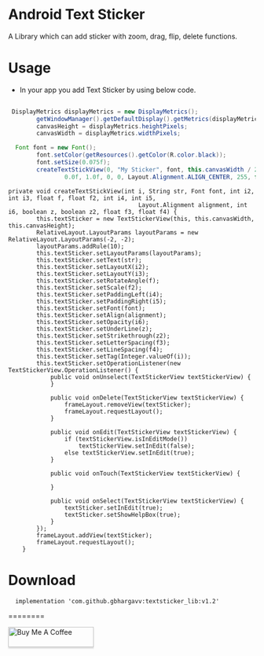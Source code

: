 
Android Text Sticker
===========================

A Library which can add sticker with zoom, drag, flip, delete functions.

Usage
=====
* In your app you add Text Sticker by using below code.
```java
 
 DisplayMetrics displayMetrics = new DisplayMetrics();
        getWindowManager().getDefaultDisplay().getMetrics(displayMetrics);
        canvasHeight = displayMetrics.heightPixels;
        canvasWidth = displayMetrics.widthPixels;

  Font font = new Font();
        font.setColor(getResources().getColor(R.color.black));
        font.setSize(0.075f);
        createTextStickView(0, "My Sticker", font, this.canvasWidth / 2, this.canvasHeight / 2,
                0.0f, 1.0f, 0, 0, Layout.Alignment.ALIGN_CENTER, 255, false, false, 0.0f, 10.0f);
```
```
private void createTextStickView(int i, String str, Font font, int i2, int i3, float f, float f2, int i4, int i5,
                                     Layout.Alignment alignment, int i6, boolean z, boolean z2, float f3, float f4) {
        this.textSticker = new TextStickerView(this, this.canvasWidth, this.canvasHeight);
        RelativeLayout.LayoutParams layoutParams = new RelativeLayout.LayoutParams(-2, -2);
        layoutParams.addRule(10);
        this.textSticker.setLayoutParams(layoutParams);
        this.textSticker.setText(str);
        this.textSticker.setLayoutX(i2);
        this.textSticker.setLayoutY(i3);
        this.textSticker.setRotateAngle(f);
        this.textSticker.setScale(f2);
        this.textSticker.setPaddingLeft(i4);
        this.textSticker.setPaddingRight(i5);
        this.textSticker.setFont(font);
        this.textSticker.setAlign(alignment);
        this.textSticker.setOpacity(i6);
        this.textSticker.setUnderLine(z);
        this.textSticker.setStrikethrough(z2);
        this.textSticker.setLetterSpacing(f3);
        this.textSticker.setLineSpacing(f4);
        this.textSticker.setTag(Integer.valueOf(i));
        this.textSticker.setOperationListener(new TextStickerView.OperationListener() {
            public void onUnselect(TextStickerView textStickerView) {
            }

            public void onDelete(TextStickerView textStickerView) {
                frameLayout.removeView(textSticker);
                frameLayout.requestLayout();
            }

            public void onEdit(TextStickerView textStickerView) {
                if (textStickerView.isInEditMode())
                    textStickerView.setInEdit(false);
                else textStickerView.setInEdit(true);
            }

            public void onTouch(TextStickerView textStickerView) {

            }

            public void onSelect(TextStickerView textStickerView) {
                textSticker.setInEdit(true);
                textSticker.setShowHelpBox(true);
            }
        });
        frameLayout.addView(textSticker);
        frameLayout.requestLayout();
    }
```


Download
========

      implementation 'com.github.gbhargavv:textsticker_lib:v1.2'

========

<a href="https://www.buymeacoffee.com/gbraad" target="_blank"><img src="https://www.buymeacoffee.com/assets/img/custom_images/orange_img.png" alt="Buy Me A Coffee" style="height: 41px !important;width: 174px !important;box-shadow: 0px 3px 2px 0px rgba(190, 190, 190, 0.5) !important;-webkit-box-shadow: 0px 3px 2px 0px rgba(190, 190, 190, 0.5) !important;" ></a>
